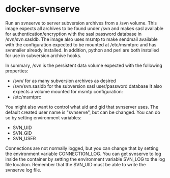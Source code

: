 docker-svnserve
===============

Run an svnserve to server subversion archives from a /svn volume. This image
expects all archives to be found under /svn and makes sasl available for
authentication/encryption with the sasl password database in /svn/svn.sasldb.
The image also uses msmtp to make sendmail available with the configuration
expected to be mounted at /etc/msmtprc and has svnmailer already installed. In addition, python and perl are both installed for use in subversion archive hooks.

In summary, /svn is the persistent data volume expected with the following
properties:
* /svn/<archive> for as many subversion archives as desired
* /svn/svn.sasldb for the subversion sasl user/password database
It also expects a volume mounted for msmtp configuration:
* /etc/msmtprc

You might also want to control what uid and gid that svnserver uses. The default created user name is "svnserve", but can be changed. You can do so by setting environment variables:
* SVN_UID
* SVN_GID
* SVN_USER

Connections are not normally logged, but you can change that by setting the environment variable CONNECTION_LOG. You can get svnserve to log inside the container by setting the environment variable SVN_LOG to the log file location. Remember that the SVN_UID must be able to write the svnserve log file.


 


